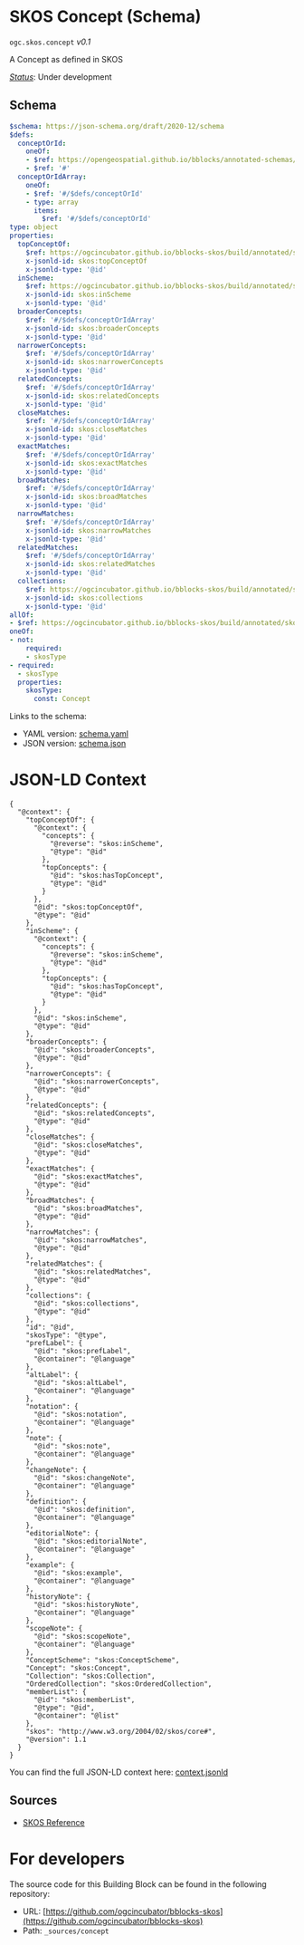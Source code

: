 
# SKOS Concept (Schema)

`ogc.skos.concept` *v0.1*

A Concept as defined in SKOS

[*Status*](http://www.opengis.net/def/status): Under development

## Schema

```yaml
$schema: https://json-schema.org/draft/2020-12/schema
$defs:
  conceptOrId:
    oneOf:
    - $ref: https://opengeospatial.github.io/bblocks/annotated-schemas/ogc-utils/iri-or-curie/schema.yaml
    - $ref: '#'
  conceptOrIdArray:
    oneOf:
    - $ref: '#/$defs/conceptOrId'
    - type: array
      items:
        $ref: '#/$defs/conceptOrId'
type: object
properties:
  topConceptOf:
    $ref: https://ogcincubator.github.io/bblocks-skos/build/annotated/skos/conceptScheme/schema.yaml#/$defs/conceptSchemeOrIdArray
    x-jsonld-id: skos:topConceptOf
    x-jsonld-type: '@id'
  inScheme:
    $ref: https://ogcincubator.github.io/bblocks-skos/build/annotated/skos/conceptScheme/schema.yaml#/$defs/conceptSchemeOrIdArray
    x-jsonld-id: skos:inScheme
    x-jsonld-type: '@id'
  broaderConcepts:
    $ref: '#/$defs/conceptOrIdArray'
    x-jsonld-id: skos:broaderConcepts
    x-jsonld-type: '@id'
  narrowerConcepts:
    $ref: '#/$defs/conceptOrIdArray'
    x-jsonld-id: skos:narrowerConcepts
    x-jsonld-type: '@id'
  relatedConcepts:
    $ref: '#/$defs/conceptOrIdArray'
    x-jsonld-id: skos:relatedConcepts
    x-jsonld-type: '@id'
  closeMatches:
    $ref: '#/$defs/conceptOrIdArray'
    x-jsonld-id: skos:closeMatches
    x-jsonld-type: '@id'
  exactMatches:
    $ref: '#/$defs/conceptOrIdArray'
    x-jsonld-id: skos:exactMatches
    x-jsonld-type: '@id'
  broadMatches:
    $ref: '#/$defs/conceptOrIdArray'
    x-jsonld-id: skos:broadMatches
    x-jsonld-type: '@id'
  narrowMatches:
    $ref: '#/$defs/conceptOrIdArray'
    x-jsonld-id: skos:narrowMatches
    x-jsonld-type: '@id'
  relatedMatches:
    $ref: '#/$defs/conceptOrIdArray'
    x-jsonld-id: skos:relatedMatches
    x-jsonld-type: '@id'
  collections:
    $ref: https://ogcincubator.github.io/bblocks-skos/build/annotated/skos/collection/schema.yaml#/$defs/collectionOrIdArray
    x-jsonld-id: skos:collections
    x-jsonld-type: '@id'
allOf:
- $ref: https://ogcincubator.github.io/bblocks-skos/build/annotated/skos/common/schema.yaml
oneOf:
- not:
    required:
    - skosType
- required:
  - skosType
  properties:
    skosType:
      const: Concept

```

Links to the schema:

* YAML version: [schema.yaml](https://ogcincubator.github.io/bblocks-skos/build/annotated/skos/concept/schema.json)
* JSON version: [schema.json](https://ogcincubator.github.io/bblocks-skos/build/annotated/skos/concept/schema.yaml)


# JSON-LD Context

```jsonld
{
  "@context": {
    "topConceptOf": {
      "@context": {
        "concepts": {
          "@reverse": "skos:inScheme",
          "@type": "@id"
        },
        "topConcepts": {
          "@id": "skos:hasTopConcept",
          "@type": "@id"
        }
      },
      "@id": "skos:topConceptOf",
      "@type": "@id"
    },
    "inScheme": {
      "@context": {
        "concepts": {
          "@reverse": "skos:inScheme",
          "@type": "@id"
        },
        "topConcepts": {
          "@id": "skos:hasTopConcept",
          "@type": "@id"
        }
      },
      "@id": "skos:inScheme",
      "@type": "@id"
    },
    "broaderConcepts": {
      "@id": "skos:broaderConcepts",
      "@type": "@id"
    },
    "narrowerConcepts": {
      "@id": "skos:narrowerConcepts",
      "@type": "@id"
    },
    "relatedConcepts": {
      "@id": "skos:relatedConcepts",
      "@type": "@id"
    },
    "closeMatches": {
      "@id": "skos:closeMatches",
      "@type": "@id"
    },
    "exactMatches": {
      "@id": "skos:exactMatches",
      "@type": "@id"
    },
    "broadMatches": {
      "@id": "skos:broadMatches",
      "@type": "@id"
    },
    "narrowMatches": {
      "@id": "skos:narrowMatches",
      "@type": "@id"
    },
    "relatedMatches": {
      "@id": "skos:relatedMatches",
      "@type": "@id"
    },
    "collections": {
      "@id": "skos:collections",
      "@type": "@id"
    },
    "id": "@id",
    "skosType": "@type",
    "prefLabel": {
      "@id": "skos:prefLabel",
      "@container": "@language"
    },
    "altLabel": {
      "@id": "skos:altLabel",
      "@container": "@language"
    },
    "notation": {
      "@id": "skos:notation",
      "@container": "@language"
    },
    "note": {
      "@id": "skos:note",
      "@container": "@language"
    },
    "changeNote": {
      "@id": "skos:changeNote",
      "@container": "@language"
    },
    "definition": {
      "@id": "skos:definition",
      "@container": "@language"
    },
    "editorialNote": {
      "@id": "skos:editorialNote",
      "@container": "@language"
    },
    "example": {
      "@id": "skos:example",
      "@container": "@language"
    },
    "historyNote": {
      "@id": "skos:historyNote",
      "@container": "@language"
    },
    "scopeNote": {
      "@id": "skos:scopeNote",
      "@container": "@language"
    },
    "ConceptScheme": "skos:ConceptScheme",
    "Concept": "skos:Concept",
    "Collection": "skos:Collection",
    "OrderedCollection": "skos:OrderedCollection",
    "memberList": {
      "@id": "skos:memberList",
      "@type": "@id",
      "@container": "@list"
    },
    "skos": "http://www.w3.org/2004/02/skos/core#",
    "@version": 1.1
  }
}
```

You can find the full JSON-LD context here:
[context.jsonld](https://ogcincubator.github.io/bblocks-skos/build/annotated/skos/concept/context.jsonld)

## Sources

* [SKOS Reference](https://www.w3.org/TR/skos-reference/)

# For developers

The source code for this Building Block can be found in the following repository:

* URL: [https://github.com/ogcincubator/bblocks-skos](https://github.com/ogcincubator/bblocks-skos)
* Path: `_sources/concept`

